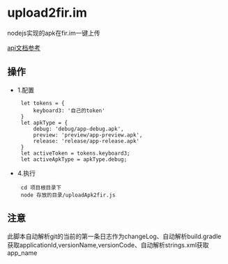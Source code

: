 # upload2fir.im
nodejs实现的apk在fir.im一键上传

[api文档参考](https://fir.im/docs/publish)

## 操作
 - 1.配置
	
		let tokens = {
			keyboard3: '自己的token'
		}
		let apkType = {
			debug: 'debug/app-debug.apk',
			preview: 'preview/app-preview.apk',
			release: 'release/app-release.apk'
		}
		let activeToken = tokens.keyboard3;
		let activeApkType = apkType.debug;
 - 4.执行
		
		cd 项目根目录下
 		node 存放的目录/uploadApk2fir.js

## 注意

此脚本自动解析git的当前的第一条日志作为changeLog、自动解析build.gradle获取applicationId,versionName,versionCode、自动解析strings.xml获取app_name